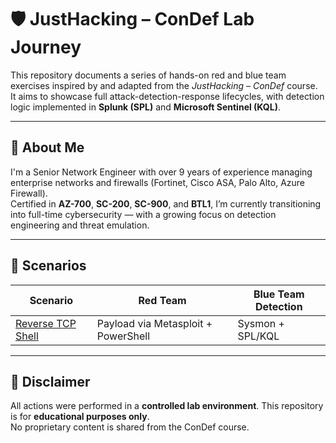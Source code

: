 # 🛡️ JustHacking – ConDef Lab Journey

This repository documents a series of hands-on red and blue team exercises inspired by and adapted from the *JustHacking – ConDef* course. It aims to showcase full attack-detection-response lifecycles, with detection logic implemented in **Splunk (SPL)** and **Microsoft Sentinel (KQL)**.

---

## 🧠 About Me

I'm a Senior Network Engineer with over 9 years of experience managing enterprise networks and firewalls (Fortinet, Cisco ASA, Palo Alto, Azure Firewall).  
Certified in **AZ-700**, **SC-200**, **SC-900**, and **BTL1**, I’m currently transitioning into full-time cybersecurity — with a growing focus on detection engineering and threat emulation.

---

## 🧪 Scenarios

| Scenario                          | Red Team                          | Blue Team Detection |
|----------------------------------|-----------------------------------|---------------------|
| [Reverse TCP Shell](./scenarios/reverse_tcp_shell) | Payload via Metasploit + PowerShell | Sysmon + SPL/KQL     |

---

## 📌 Disclaimer

All actions were performed in a **controlled lab environment**. This repository is for **educational purposes only**.  
No proprietary content is shared from the ConDef course.
